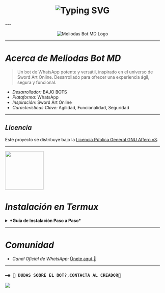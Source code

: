 <h1 align="center">
  <img src="https://readme-typing-svg.herokuapp.com?font=Fira+Code&size=40&pause=500&color=00F7FF&center=true&vCenter=true&width=500&lines=+¡HOLA+SOY+Meliodas-BOT!+" alt="Typing SVG">
</h1>
---

<p align="center">
  <img src="https://qu.ax/iZYvt.png" alt="Meliodas Bot MD Logo">
</p>

---

# *Acerca de Meliodas Bot MD*

> Un bot de WhatsApp potente y versátil, inspirado en el universo de Sword Art Online. Desarrollado para ofrecer una experiencia ágil, segura y funcional.

*   *Desarrollador:* BAJO BOTS 
*   *Plataforma:* WhatsApp
*   *Inspiración:* Sword Art Online
*   *Características Clave:* Agilidad, Funcionalidad, Seguridad

---

## *Licencia*

Este proyecto se distribuye bajo la [Licencia Pública General GNU Affero v3](./LICENSE).

---

<a
href="https://www.mediafire.com/file/3hsvi3xkpq3a64o/termux_118.a"><img src="https://qu.ax/finc.jpg" height="125px"></a>

# *Instalación en Termux*

<details>
  <summary><b>*Guía de Instalación Paso a Paso*</b></summary>

  1.  `termux-setup-storage`
  2.  `pkg update -y && pkg upgrade -y`
  3.  `pkg install git nodejs ffmpeg imagemagick yarn -y`
  4.  `git clone https://github.com/kleiner1-1/Meliodas-Bot-V2`
  5.  `cd https:Meliodas-Bot-V2`
  6.  `yarn install`
  7.  `yarn start`

  *Nota:* Los errores en rojo durante el escaneo del código QR son normales.

  *Reiniciar el bot:*

  ```bash
  cdMeliodas-Bot-V2
  yarn start
  ```

  *Escanear un nuevo código QR:*

  ```bash
  cd Meliodas-Bot-V2
  rm -rf kiritoSession
  yarn start
  ```

  *Mantener el bot activo en segundo plano:*

  ```bash
  npm i -g pm2
  pm2 start index.js
  pm2 save
  pm2 logs
  ```
</details>

---

# *Comunidad*

*   *Canal Oficial de WhatsApp:* [Únete aquí 👑](https://whatsapp.com/channel/0029Vb63Kf9KwqSQLOQOtk3N)

---



 ### `—◉ 💯 DUDAS SOBRE EL BOT?,CONTACTA AL CREADOR💯`
<a href="http://wa.me/573162402768" target="blank"><img src="https://img.shields.io/badge/Bajobots_CREADOR-25D366?style=for-the-badge&logo=whatsapp&logoColor=white" />
